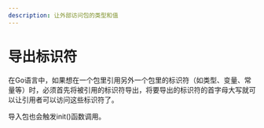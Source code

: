 ```yaml
---
description: 让外部访问包的类型和值
---
```


# 导出标识符

在Go语言中，如果想在一个包里引用另外一个包里的标识符（如类型、变量、常量等）时，必须首先将被引用的标识符导出，将要导出的标识符的首字母大写就可以让引用者可以访问这些标识符了。

导入包也会触发init\(\)函数调用。

